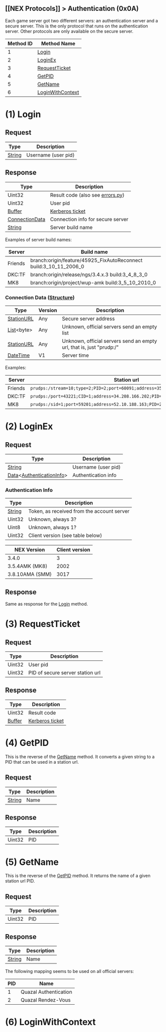 [[NEX Protocols]] > Authentication (0x0A)
---

Each game server got two different servers: an authentication server and a secure server. This is the only protocol that runs on the authentication server. Other protocols are only available on the secure server.

| Method ID | Method Name |
| --- | --- |
| 1 | [Login](#1-login) |
| 2 | [LoginEx](#2-loginex) |
| 3 | [RequestTicket](#3-requestticket) |
| 4 | [GetPID](#4-getpid) |
| 5 | [GetName](#5-getname) |
| 6 | [LoginWithContext](#6-loginwithcontext) |

# (1) Login
## Request
| Type | Description |
| --- | --- |
| [String] | Username (user pid) |

## Response
| Type | Description |
| --- | --- |
| Uint32 | Result code (also see [errors.py](https://github.com/Kinnay/NintendoClients/blob/master/nintendo/nex/errors.py)) |
| Uint32 | User pid |
| [Buffer] | [Kerberos ticket](Kerberos-Authentication#kerberos-ticket) |
| [ConnectionData](#connection-data-structure) | Connection info for secure server |
| [String] | Server build name |

Examples of server build names:

| Server | Build name |
| --- | --- |
| Friends | branch:origin/feature/45925_FixAutoReconnect build:3_10_11_2006_0 |
| DKC:TF | branch:origin/release/ngs/3.4.x.3 build:3_4_8_3_0 |
| MK8 | branch:origin/project/wup-amk build:3_5_10_2010_0 |

### Connection Data ([Structure])
| Type | Version | Description |
| --- | --- | --- |
| [StationURL] | Any | Secure server address |
| [List]&lt;byte&gt; | Any | Unknown, official servers send an empty list |
| [StationURL] | Any | Unknown, official servers send an empty url, that is, just "prudp:/" |
| [DateTime] | V1 | Server time |

Examples:

| Server | Station url |
| --- | --- |
| Friends | `prudps:/stream=10;type=2;PID=2;port=60091;address=35.162.205.114;sid=1;CID=1` |
| DKC:TF | `prudps:/port=43221;CID=1;address=34.208.166.202;PID=2;stream=10;type=2;sid=1` |
| MK8 | `prudps:/sid=1;port=59201;address=52.10.188.163;PID=2;stream=10;type=2;CID=1` |

# (2) LoginEx
## Request
| Type | Description |
| --- | --- |
| [String] | Username (user pid) |
| [Data]&lt;[AuthenticationInfo](#authentication-info)&gt; | Authentication info |

### Authentication Info
| Type | Description |
| --- | --- |
| [String] | Token, as received from the account server |
| Uint32 | Unknown, always 3? |
| Uint8 | Unknown, always 1? |
| Uint32 | Client version (see table below) |

| NEX Version | Client version |
| --- | --- |
| 3.4.0 | 3 |
| 3.5.4AMK (MK8) | 2002 |
| 3.8.10AMA (SMM) | 3017 |

## Response
Same as response for the [Login](#1-login) method.

# (3) RequestTicket
## Request
| Type | Description |
| --- | --- |
| Uint32 | User pid |
| Uint32 | PID of secure server station url |

## Response
| Type | Description |
| --- | --- |
| Uint32 | Result code |
| [Buffer] | [Kerberos ticket](Kerberos-Authentication#kerberos-ticket) |

# (4) GetPID
This is the reverse of the [GetName](5-getname) method. It converts a given string to a PID that can be used in a station url.

## Request
| Type | Description |
| --- | --- |
| [String] | Name |

## Response
| Type | Description |
| --- | --- |
| Uint32 | PID |

# (5) GetName
This is the reverse of the [GetPID](4-getpid) method. It returns the name of a given station url PID.

## Request
| Type | Description |
| --- | --- |
| Uint32 | PID |

## Response
| Type | Description |
| --- | --- |
| [String] | Name |

The following mapping seems to be used on all official servers:

| PID | Name |
| --- | --- |
| 1 | Quazal Authentication |
| 2 | Quazal Rendez-Vous |

# (6) LoginWithContext

[String]: NEX-Common-Types#string
[Buffer]: NEX-Common-Types#buffer
[Structure]: NEX-Common-Types#structure
[StationURL]: NEX-Common-Types#station-url
[List]: NEX-Common-Types#list
[DateTime]: NEX-Common-Types#date-time
[Data]: NEX-Common-Types#any-data-holder